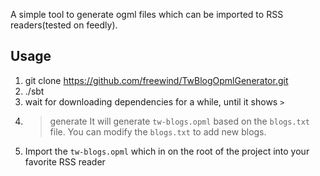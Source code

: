 A simple tool to generate ogml files which can be imported to RSS readers(tested on feedly).

## Usage ##

1. git clone https://github.com/freewind/TwBlogOpmlGenerator.git
2. ./sbt
3. wait for downloading dependencies for a while, until it shows `>`
4. > generate
  It will generate `tw-blogs.opml` based on the `blogs.txt` file. You can modify the `blogs.txt` to add new blogs.
6. Import the `tw-blogs.opml` which in on the root of the project into your favorite RSS reader